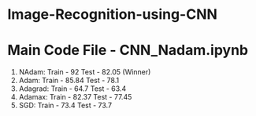 # Image-Recognition-using-CNN

# Main Code File - CNN_Nadam.ipynb

1. NAdam:   Train - 92     Test - 82.05 (Winner)
2. Adam:    Train - 85.84  Test - 78.1
3. Adagrad: Train - 64.7   Test - 63.4
4. Adamax:  Train - 82.37  Test - 77.45
5. SGD:     Train - 73.4   Test - 73.7
